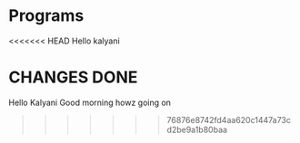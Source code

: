 # Programs
<<<<<<< HEAD
Hello kalyani

CHANGES DONE
=======
Hello Kalyani
Good morning
howz going on
>>>>>>> 76876e8742fd4aa620c1447a73cd2be9a1b80baa
